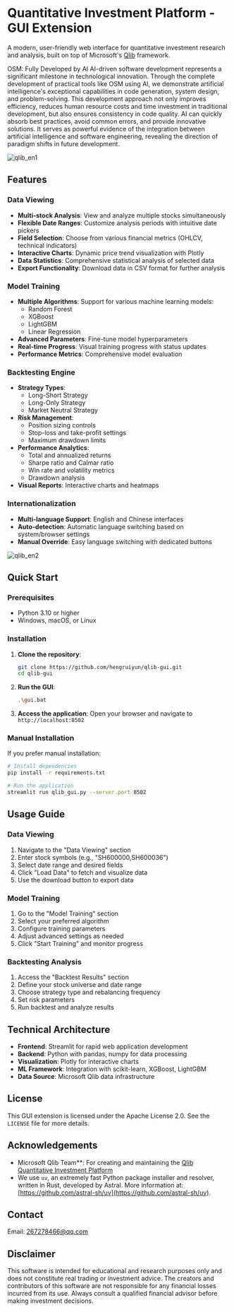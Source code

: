 # Quantitative Investment Platform - GUI Extension

A modern, user-friendly web interface for quantitative investment research and analysis, built on top of Microsoft's [Qlib](https://github.com/microsoft/qlib) framework.

OSM: Fully Developed by AI
AI-driven software development represents a significant milestone in technological innovation. Through the complete development of practical tools like OSM using AI, we demonstrate artificial intelligence's exceptional capabilities in code generation, system design, and problem-solving. This development approach not only improves efficiency, reduces human resource costs and time investment in traditional development, but also ensures consistency in code quality. AI can quickly absorb best practices, avoid common errors, and provide innovative solutions. It serves as powerful evidence of the integration between artificial intelligence and software engineering, revealing the direction of paradigm shifts in future development.

![qlib_en1](https://github.com/user-attachments/assets/44213f43-a4b6-41a9-b189-b7c9c2e467c5)

## Features

### Data Viewing
- **Multi-stock Analysis**: View and analyze multiple stocks simultaneously
- **Flexible Date Ranges**: Customize analysis periods with intuitive date pickers
- **Field Selection**: Choose from various financial metrics (OHLCV, technical indicators)
- **Interactive Charts**: Dynamic price trend visualization with Plotly
- **Data Statistics**: Comprehensive statistical analysis of selected data
- **Export Functionality**: Download data in CSV format for further analysis

###  Model Training
- **Multiple Algorithms**: Support for various machine learning models:
  - Random Forest
  - XGBoost
  - LightGBM
  - Linear Regression
- **Advanced Parameters**: Fine-tune model hyperparameters
- **Real-time Progress**: Visual training progress with status updates
- **Performance Metrics**: Comprehensive model evaluation

### Backtesting Engine
- **Strategy Types**: 
  - Long-Short Strategy
  - Long-Only Strategy
  - Market Neutral Strategy
- **Risk Management**: 
  - Position sizing controls
  - Stop-loss and take-profit settings
  - Maximum drawdown limits
- **Performance Analytics**:
  - Total and annualized returns
  - Sharpe ratio and Calmar ratio
  - Win rate and volatility metrics
  - Drawdown analysis
- **Visual Reports**: Interactive charts and heatmaps

### Internationalization
- **Multi-language Support**: English and Chinese interfaces
- **Auto-detection**: Automatic language switching based on system/browser settings
- **Manual Override**: Easy language switching with dedicated buttons

![qlib_en2](https://github.com/user-attachments/assets/46f5e31e-7272-404d-a68a-fee7563caac0)


## Quick Start

### Prerequisites
- Python 3.10 or higher
- Windows, macOS, or Linux

### Installation

1. **Clone the repository**:
   ```bash
   git clone https://github.com/hengruiyun/qlib-gui.git
   cd qlib-gui
   ```

2. **Run the GUI**:
   ```bash
   .\gui.bat
   ```

3. **Access the application**:
   Open your browser and navigate to `http://localhost:8502`

### Manual Installation

If you prefer manual installation:

```bash
# Install dependencies
pip install -r requirements.txt

# Run the application
streamlit run qlib_gui.py --server.port 8502
```


## Usage Guide

### Data Viewing
1. Navigate to the "Data Viewing" section
2. Enter stock symbols (e.g., "SH600000,SH600036")
3. Select date range and desired fields
4. Click "Load Data" to fetch and visualize data
5. Use the download button to export data

### Model Training
1. Go to the "Model Training" section
2. Select your preferred algorithm
3. Configure training parameters
4. Adjust advanced settings as needed
5. Click "Start Training" and monitor progress


### Backtesting Analysis
1. Access the "Backtest Results" section
2. Define your stock universe and date range
3. Choose strategy type and rebalancing frequency
4. Set risk parameters
5. Run backtest and analyze results


## Technical Architecture

- **Frontend**: Streamlit for rapid web application development
- **Backend**: Python with pandas, numpy for data processing
- **Visualization**: Plotly for interactive charts
- **ML Framework**: Integration with scikit-learn, XGBoost, LightGBM
- **Data Source**: Microsoft Qlib data infrastructure


## License

This GUI extension is licensed under the Apache License 2.0. See the `LICENSE` file for more details.


## Acknowledgements

*   Microsoft Qlib Team**: For creating and maintaining the [Qlib Quantitative Investment Platform](https://github.com/microsoft/qlib)
*   We use `uv`, an extremely fast Python package installer and resolver, written in Rust, developed by Astral. More information at: [https://github.com/astral-sh/uv](https://github.com/astral-sh/uv).


## Contact

Email: 267278466@qq.com


## Disclaimer

This software is intended for educational and research purposes only and does not constitute real trading or investment advice. The creators and contributors of this software are not responsible for any financial losses incurred from its use. Always consult a qualified financial advisor before making investment decisions. 
